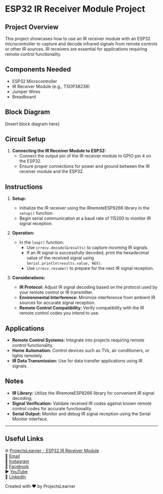 # ESP32 IR Receiver Module Project

## Project Overview
This project showcases how to use an IR receiver module with an ESP32 microcontroller to capture and decode infrared signals from remote controls or other IR sources. IR receivers are essential for applications requiring remote control functionality.

## Components Needed
- ESP32 Microcontroller
- IR Receiver Module (e.g., TSOP38238)
- Jumper Wires
- Breadboard

## Block Diagram
[Insert block diagram here]

## Circuit Setup
1. **Connecting the IR Receiver Module to ESP32:**
   - Connect the output pin of the IR receiver module to GPIO pin 4 on the ESP32.
   - Ensure proper connections for power and ground between the IR receiver module and the ESP32.

## Instructions
1. **Setup:**
   - Initialize the IR receiver using the IRremoteESP8266 library in the `setup()` function.
   - Begin serial communication at a baud rate of 115200 to monitor IR signal reception.

2. **Operation:**
   - In the `loop()` function:
     - Use `irrecv.decode(&results)` to capture incoming IR signals.
     - If an IR signal is successfully decoded, print the hexadecimal value of the received signal using `Serial.println(results.value, HEX)`.
     - Use `irrecv.resume()` to prepare for the next IR signal reception.

3. **Considerations:**
   - **IR Protocol:** Adjust IR signal decoding based on the protocol used by your remote control or IR transmitter.
   - **Environmental Interference:** Minimize interference from ambient IR sources for accurate signal reception.
   - **Remote Control Compatibility:** Verify compatibility with the IR remote control codes you intend to use.

## Applications
- **Remote Control Systems:** Integrate into projects requiring remote control functionality.
- **Home Automation:** Control devices such as TVs, air conditioners, or lights remotely.
- **IR Data Transmission:** Use for data transfer applications using IR signals.

## Notes
- **IR Library:** Utilize the IRremoteESP8266 library for convenient IR signal decoding.
- **Signal Verification:** Validate received IR codes against known remote control codes for accurate functionality.
- **Serial Output:** Monitor and debug IR signal reception using the Serial Monitor interface.

---

## Useful Links
🌐 [ProjectsLearner - ESP32 IR Receiver Module](https://projectslearner.com/learn/esp32-ir-receiver-module)  
📧 [Email](mailto:projectslearner@gmail.com)  
📸 [Instagram](https://www.instagram.com/projectslearner/)  
📘 [Facebook](https://www.facebook.com/projectslearner)  
▶️ [YouTube](https://www.youtube.com/@ProjectsLearner)  
📘 [LinkedIn](https://www.linkedin.com/in/projectslearner)

Created with ❤️ by ProjectsLearner